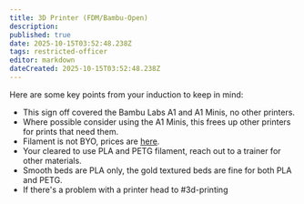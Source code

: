 ```yaml
---
title: 3D Printer (FDM/Bambu-Open)
description: 
published: true
date: 2025-10-15T03:52:48.238Z
tags: restricted-officer
editor: markdown
dateCreated: 2025-10-15T03:52:48.238Z
---
```


Here are some key points from your induction to keep in mind:

* This sign off covered the Bambu Labs A1 and A1 Minis, no other printers.
* Where possible consider using the A1 Minis, this frees up other printers for prints that need them.
* Filament is not BYO, prices are [here](https://wiki.artifactory.org.au/en/docs/policies/fees).
* Your cleared to use PLA and PETG filament, reach out to a trainer for other materials.
* Smooth beds are PLA only, the gold textured beds are fine for both PLA and PETG.
* If there's a problem with a printer head to #3d-printing